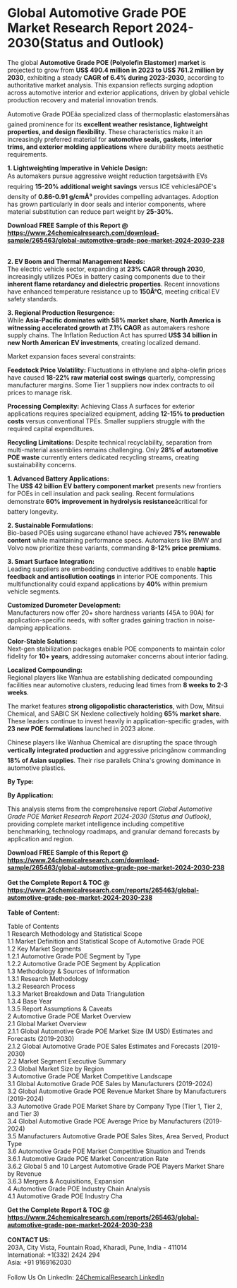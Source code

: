 <h1>Global Automotive Grade POE Market Research Report 2024-2030(Status and Outlook)</h1><p>The global <strong>Automotive Grade POE (Polyolefin Elastomer) market</strong> is projected to grow from <strong>US$ 490.4 million in 2023 to US$ 761.2 million by 2030</strong>, exhibiting a steady <strong>CAGR of 6.4% during 2023-2030</strong>, according to authoritative market analysis. This expansion reflects surging adoption across automotive interior and exterior applications, driven by global vehicle production recovery and material innovation trends.</p><p>Automotive Grade POEâa specialized class of thermoplastic elastomersâhas gained prominence for its <strong>excellent weather resistance, lightweight properties, and design flexibility</strong>. These characteristics make it an increasingly preferred material for <strong>automotive seals, gaskets, interior trims, and exterior molding applications</strong> where durability meets aesthetic requirements.</p><p><strong>1. Lightweighting Imperative in Vehicle Design:</strong><br>
As automakers pursue aggressive weight reduction targetsâwith EVs requiring <strong>15-20% additional weight savings</strong> versus ICE vehiclesâPOE's density of <strong>0.86-0.91 g/cmÂ³</strong> provides compelling advantages. Adoption has grown particularly in door seals and interior components, where material substitution can reduce part weight by <strong>25-30%</strong>.</p><div><b>Download FREE Sample of this Report @ 
            <a href="https://www.24chemicalresearch.com/download-sample/265463/global-automotive-grade-poe-market-2024-2030-238">
            https://www.24chemicalresearch.com/download-sample/265463/global-automotive-grade-poe-market-2024-2030-238</a></b></div><br><p><strong>2. EV Boom and Thermal Management Needs:</strong><br>
The electric vehicle sector, expanding at <strong>23% CAGR through 2030</strong>, increasingly utilizes POEs in battery casing components due to their <strong>inherent flame retardancy and dielectric properties</strong>. Recent innovations have enhanced temperature resistance up to <strong>150Â°C</strong>, meeting critical EV safety standards.</p><p><strong>3. Regional Production Resurgence:</strong><br>
While <strong>Asia-Pacific dominates with 58% market share</strong>, <strong>North America is witnessing accelerated growth at 7.1% CAGR</strong> as automakers reshore supply chains. The Inflation Reduction Act has spurred <strong>US$ 34 billion in new North American EV investments</strong>, creating localized demand.</p><p>Market expansion faces several constraints:</p><p><strong>Feedstock Price Volatility:</strong> Fluctuations in ethylene and alpha-olefin prices have caused <strong>18-22% raw material cost swings</strong> quarterly, compressing manufacturer margins. Some Tier 1 suppliers now index contracts to oil prices to manage risk.</p><p><strong>Processing Complexity:</strong> Achieving Class A surfaces for exterior applications requires specialized equipment, adding <strong>12-15% to production costs</strong> versus conventional TPEs. Smaller suppliers struggle with the required capital expenditures.</p><p><strong>Recycling Limitations:</strong> Despite technical recyclability, separation from multi-material assemblies remains challenging. Only <strong>28% of automotive POE waste</strong> currently enters dedicated recycling streams, creating sustainability concerns.</p><p><strong>1. Advanced Battery Applications:</strong><br>
The <strong>US$ 42 billion EV battery component market</strong> presents new frontiers for POEs in cell insulation and pack sealing. Recent formulations demonstrate <strong>60% improvement in hydrolysis resistance</strong>âcritical for battery longevity.</p><p><strong>2. Sustainable Formulations:</strong><br>
Bio-based POEs using sugarcane ethanol have achieved <strong>75% renewable content</strong> while maintaining performance specs. Automakers like BMW and Volvo now prioritize these variants, commanding <strong>8-12% price premiums</strong>.</p><p><strong>3. Smart Surface Integration:</strong><br>
Leading suppliers are embedding conductive additives to enable <strong>haptic feedback and antisollution coatings</strong> in interior POE components. This multifunctionality could expand applications by <strong>40%</strong> within premium vehicle segments.</p><p><strong>Customized Durometer Development:</strong><br>
    Manufacturers now offer 20+ shore hardness variants (45A to 90A) for application-specific needs, with softer grades gaining traction in noise-damping applications.</p><p><strong>Color-Stable Solutions:</strong><br>
    Next-gen stabilization packages enable POE components to maintain color fidelity for <strong>10+ years</strong>, addressing automaker concerns about interior fading.</p><p><strong>Localized Compounding:</strong><br>
    Regional players like Wanhua are establishing dedicated compounding facilities near automotive clusters, reducing lead times from <strong>8 weeks to 2-3 weeks</strong>.</p><p>The market features <strong>strong oligopolistic characteristics</strong>, with Dow, Mitsui Chemical, and SABIC SK Nexlene collectively holding <strong>65% market share</strong>. These leaders continue to invest heavily in application-specific grades, with <strong>23 new POE formulations</strong> launched in 2023 alone.</p><p>Chinese players like Wanhua Chemical are disrupting the space through <strong>vertically integrated production</strong> and aggressive pricingânow commanding <strong>18% of Asian supplies</strong>. Their rise parallels China's growing dominance in automotive plastics.</p><p><strong>By Type:</strong></p><p><strong>By Application:</strong></p><p>This analysis stems from the comprehensive report <em>Global Automotive Grade POE Market Research Report 2024-2030 (Status and Outlook)</em>, providing complete market intelligence including competitive benchmarking, technology roadmaps, and granular demand forecasts by application and region.</p><div><b>Download FREE Sample of this Report @ 
            <a href="https://www.24chemicalresearch.com/download-sample/265463/global-automotive-grade-poe-market-2024-2030-238">
            https://www.24chemicalresearch.com/download-sample/265463/global-automotive-grade-poe-market-2024-2030-238</a></b></div><br><div><b>Get the Complete Report & TOC @ 
            <a href="https://www.24chemicalresearch.com/reports/265463/global-automotive-grade-poe-market-2024-2030-238">
            https://www.24chemicalresearch.com/reports/265463/global-automotive-grade-poe-market-2024-2030-238</a></b></div><br>
            <b>Table of Content:</b><p>Table of Contents<br />
1 Research Methodology and Statistical Scope<br />
1.1 Market Definition and Statistical Scope of Automotive Grade POE<br />
1.2 Key Market Segments<br />
1.2.1 Automotive Grade POE Segment by Type<br />
1.2.2 Automotive Grade POE Segment by Application<br />
1.3 Methodology & Sources of Information<br />
1.3.1 Research Methodology<br />
1.3.2 Research Process<br />
1.3.3 Market Breakdown and Data Triangulation<br />
1.3.4 Base Year<br />
1.3.5 Report Assumptions & Caveats<br />
2 Automotive Grade POE Market Overview<br />
2.1 Global Market Overview<br />
2.1.1 Global Automotive Grade POE Market Size (M USD) Estimates and Forecasts (2019-2030)<br />
2.1.2 Global Automotive Grade POE Sales Estimates and Forecasts (2019-2030)<br />
2.2 Market Segment Executive Summary<br />
2.3 Global Market Size by Region<br />
3 Automotive Grade POE Market Competitive Landscape<br />
3.1 Global Automotive Grade POE Sales by Manufacturers (2019-2024)<br />
3.2 Global Automotive Grade POE Revenue Market Share by Manufacturers (2019-2024)<br />
3.3 Automotive Grade POE Market Share by Company Type (Tier 1, Tier 2, and Tier 3)<br />
3.4 Global Automotive Grade POE Average Price by Manufacturers (2019-2024)<br />
3.5 Manufacturers Automotive Grade POE Sales Sites, Area Served, Product Type<br />
3.6 Automotive Grade POE Market Competitive Situation and Trends<br />
3.6.1 Automotive Grade POE Market Concentration Rate<br />
3.6.2 Global 5 and 10 Largest Automotive Grade POE Players Market Share by Revenue<br />
3.6.3 Mergers & Acquisitions, Expansion<br />
4 Automotive Grade POE Industry Chain Analysis<br />
4.1 Automotive Grade POE Industry Cha</p><div><b>Get the Complete Report & TOC @ 
            <a href="https://www.24chemicalresearch.com/reports/265463/global-automotive-grade-poe-market-2024-2030-238">
            https://www.24chemicalresearch.com/reports/265463/global-automotive-grade-poe-market-2024-2030-238</a></b></div><br><b>CONTACT US:</b><br>
            203A, City Vista, Fountain Road, Kharadi, Pune, India - 411014<br>
            International: +1(332) 2424 294<br>
            Asia: +91 9169162030 <br><br>
            Follow Us On LinkedIn: <a href="https://www.linkedin.com/company/24chemicalresearch/">24ChemicalResearch LinkedIn</a>